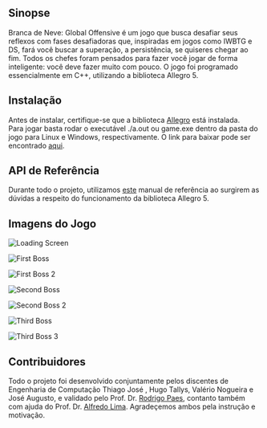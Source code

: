 ## Sinopse
Branca de Neve: Global Offensive é um jogo que busca desafiar seus reflexos com fases desafiadoras que, inspiradas em jogos como IWBTG e DS, fará você buscar a superação, a persistência, se quiseres chegar ao fim. Todos os chefes foram pensados para fazer você jogar de forma inteligente: você deve fazer muito com pouco. O jogo foi programado essencialmente em C++, utilizando a biblioteca Allegro 5.


## Instalação
Antes de instalar, certifique-se que a biblioteca [Allegro](https://wiki.allegro.cc/index.php?title=Install_Allegro_from_Ubuntu_PPAs) está instalada. <br />
Para jogar basta rodar o executável ./a.out ou game.exe dentro da pasta do jogo para Linux e Windows, respectivamente.
O link para baixar pode ser encontrado [aqui](http://icbrancadeneve.blogspot.com/p/download.html).

## API de Referência
Durante todo o projeto, utilizamos [este](https://liballeg.org/a5docs/trunk/) manual de referência ao surgirem as dúvidas a respeito do funcionamento da biblioteca Allegro 5.

## Imagens do Jogo
![Loading Screen](https://4.bp.blogspot.com/-ulPDhgRizTk/Wg0OdPY8HYI/AAAAAAAAIqY/AVOsWYIyHyUBZ2wFVFwuWLw29V1T4hTRgCEwYBhgL/s1600/Screenshot%2Bfrom%2B2017-11-16%2B00-48-53.png)

![First Boss](https://4.bp.blogspot.com/-sMAvfwWjskY/Wg0N8fl3TVI/AAAAAAAAIqU/j0P-iIJqCKM_WGYdxrRzlVAgmmTcpKfJACEwYBhgL/s1600/Screenshot%2Bfrom%2B2017-11-16%2B00-51-07.png)

![First Boss 2](https://4.bp.blogspot.com/-mqopL2l3LLQ/Wg0N8cigm0I/AAAAAAAAIqU/enLHTrRPRUUa6N9VoPxJ5OrH6bEOj6s0ACPcBGAYYCw/s1600/Screenshot%2Bfrom%2B2017-11-16%2B00-51-22.png)

![Second Boss](https://2.bp.blogspot.com/-_eVcfTQG-8o/Wg0OdKY2KXI/AAAAAAAAIqc/P6kd_DHoCbcIuCg-bnly9iw3zefbMUGVgCEwYBhgL/s1600/Screenshot%2Bfrom%2B2017-11-16%2B00-53-29.png)

![Second Boss 2](https://4.bp.blogspot.com/-FAaaewRpfZA/Wg0RWIaDkiI/AAAAAAAAIqo/tKD61lmKO2E2HP0tBady04ZTMO8hcg4mACEwYBhgL/s1600/Screenshot%2Bfrom%2B2017-11-16%2B01-15-33.png)

![Third Boss](https://4.bp.blogspot.com/-ar0F-0VeCS8/Wg0N8HUNfOI/AAAAAAAAIqU/Wy1FQJptWssrMT9gYR8uVSy7oO_nZhQZwCEwYBhgL/s1600/Screenshot%2Bfrom%2B2017-11-16%2B00-56-51.png)

![Third Boss 3](https://3.bp.blogspot.com/-zhOJz5fQJ68/Wg0N85FBrEI/AAAAAAAAIqU/4z-C9blsnAIYQb45RyeZUUJn_v8ukKVkQCEwYBhgL/s1600/Screenshot%2Bfrom%2B2017-11-16%2B00-56-59.png)

## Contribuidores
Todo o projeto foi desenvolvido conjuntamente pelos discentes de Engenharia de Computação Thiago José , Hugo Tallys, Valério Nogueira e José Augusto, e validado pelo Prof. Dr. [Rodrigo Paes](https://github.com/r0drigopaes), contanto também com ajuda do Prof. Dr. [Alfredo Lima](https://github.com/AlfredLima). Agradeçemos ambos pela instrução e motivação.


